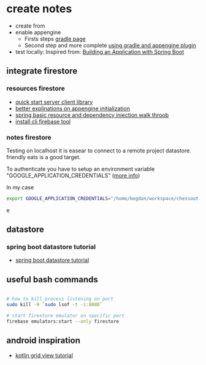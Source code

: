 # create notes
- create from 
- enable appengine
   - Firsts steps [gradle page](https://github.com/GoogleCloudPlatform/app-gradle-plugin)
   - Second step and more complete [using gradle and appengine plugin](https://cloud.google.com/appengine/docs/flexible/java/using-gradle)
- test locally: Inspired from:  [Building an Application with Spring Boot](https://spring.io/guides/gs/spring-boot/)

## integrate firestore
### resources firestore
- [quick start server client library](https://cloud.google.com/firestore/docs/quickstart-servers)
- [better explinations on appengine initialization](https://firebase.google.com/docs/firestore/quickstart)
- [spring basic resource and dependency injection walk throob](https://www.baeldung.com/spring-annotations-resource-inject-autowire)
- [install cli firebase tool](https://firebase.google.com/docs/cli/#install-cli-mac-linux)

### notes firestore
Testing on localhost it is easear to connect to a remote project datastore. friendly eats is a good target.  

To authenticate you have to setup an environment variable "GOOGLE_APPLICATION_CREDENTIALS" ([more info](https://cloud.google.com/docs/authentication/production#auth-cloud-implicit-java))

In my case
```bash
export GOOGLE_APPLICATION_CREDENTIALS="/home/bogdan/workspace/chessout-v2/backend/firebase-chessout-v2.json"
```
e

## datastore
### spring boot datastore tutorial
- [spring boot datastore tutorial](https://codelabs.developers.google.com/codelabs/cloud-spring-datastore/index.html?index=..%2F..index#0)

## useful bash commands
```bash

# how to kill process listening on port
sudo kill -9 `sudo lsof -t -i:8080`

# start firestore emulator on specific port
firebase emulators:start --only firestore

```

## android inspiration
- [kotlin grid view tutorial](https://www.youtube.com/watch?v=sODa2KgfiNo)
